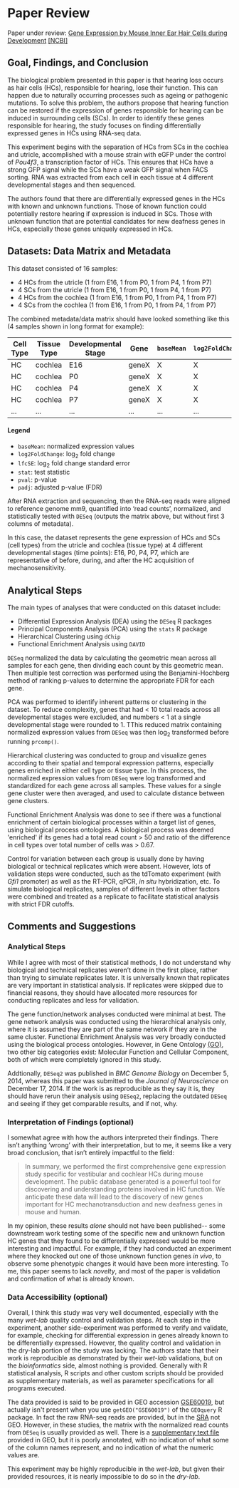 # Paper Review
Paper under review: [Gene Expression by Mouse Inner Ear Hair Cells during Development](paper.pdf) [[NCBI]](https://www.ncbi.nlm.nih.gov/pmc/articles/PMC4405555/)

## Goal, Findings, and Conclusion

The biological problem presented in this paper is that hearing loss occurs as hair cells (HCs), responsible for hearing, lose their function. This can happen due to naturally occurring processes such as ageing or pathogenic mutations. To solve this problem, the authors propose that hearing function can be restored if the expression of genes responsible for hearing can be induced in surrounding cells (SCs). In order to identify these genes responsible for hearing, the study focuses on finding differentially expressed genes in HCs using RNA-seq data. 

This experiment begins with the separation of HCs from SCs in the cochlea and utricle, accomplished with a mouse strain with eGFP under the control of _Pou4f3_, a transcription factor of HCs. This ensures that HCs have a strong GFP signal while the SCs have a weak GFP signal when FACS sorting. RNA was extracted from each cell in each tissue at 4 different developmental stages and then sequenced. 

The authors found that there are differentially expressed genes in the HCs with known and unknown functions. Those of known function could potentially restore hearing if expression is induced in SCs. Those with  unknown function that are potential candidates for new deafness genes in HCs, especially those genes uniquely expressed in HCs.

## Datasets: Data Matrix and Metadata

This dataset consisted of 16 samples:
* 4 HCs from the utricle (1 from E16, 1 from P0, 1 from P4, 1 from P7)
* 4 SCs from the utricle (1 from E16, 1 from P0, 1 from P4, 1 from P7)
* 4 HCs from the cochlea (1 from E16, 1 from P0, 1 from P4, 1 from P7)
* 4 SCs from the cochlea (1 from E16, 1 from P0, 1 from P4, 1 from P7)

The combined metadata/data matrix should have looked something like this (4 samples shown in long format for example):

Cell Type| Tissue Type | Developmental Stage | Gene | `baseMean` |  `log2FoldChange` | `lfcSE` | `stat` | `pval` | `padj`
---------|-------------|---------------------|-------|----------|--------------------|---------|--------|--------|--------
HC|cochlea|E16|geneX|X|X|X|X|X|X|X
HC|cochlea|P0|geneX|X|X|X|X|X|X|X
HC|cochlea|P4|geneX|X|X|X|X|X|X|X
HC|cochlea|P7|geneX|X|X|X|X|X|X|X
...|...|...|...|...|...|...|...|...|...|...

#### Legend
* `baseMean`: normalized expression values
* `log2FoldChange`: log<sub>2</sub> fold change
* `lfcSE`: log<sub>2</sub> fold change standard error
* `stat`: test statistic
* `pval`: p-value
* `padj`: adjusted p-value (FDR)

After RNA extraction and sequencing, then the RNA-seq reads were aligned to reference genome mm9, quantified into ‘read counts’, normalized, and statistically tested with `DESeq` (outputs the matrix above, but without first 3 columns of metadata).

In this case, the dataset represents the gene expression of HCs and SCs (cell types) from the utricle and cochlea (tissue type) at 4 different developmental stages (time points): E16, P0, P4, P7, which are representative of before, during, and after the HC acquisition of mechanosensitivity.

## Analytical Steps

The main types of analyses that were conducted on this dataset include:
* Differential Expression Analysis (DEA) using the `DESeq` R packages
* Principal Components Analysis (PCA) using the `stats` R package 
* Hierarchical Clustering using `dChip`
* Functional Enrichment Analysis using `DAVID`

`DESeq` normalized the data by calculating the geometric mean across all samples for each gene, then dividing each count by this geometric mean. Then multiple test correction was performed using the Benjamini-Hochberg method of ranking p-values to determine the appropriate FDR for each gene.

PCA was performed to identify inherent patterns or clustering in the dataset. To reduce complexity, genes that had < 10 total reads across all developmental stages were excluded, and numbers < 1 at a single developmental stage were rounded to 1. TThis reduced matrix containing normalized expression values from `DESeq` was then log<sub>2</sub> transformed before running `prcomp()`.

Hierarchical clustering was conducted to group and visualize genes according to their spatial and temporal expression patterns, especially genes enriched in either cell type or tissue type. In this process, the normalized expression values from `DESeq` were log transformed and standardized for each gene across all samples. These values for a single gene cluster were then averaged, and used to calculate distance between gene clusters.

Functional Enrichment Analysis was done to see if there was a functional enrichment of certain biological processes within a target list of genes, using biological process ontologies. A biological process was deemed 'enriched' if its genes had a total read count > 50 and ratio of the difference in cell types over total number of cells was > 0.67.

Control for variation between each group is usually done by having biological or technical replicates which were absent. However, lots of validation steps were conducted, such as the tdTomato experiment (with _Gfi1_ promoter) as well as the RT-PCR, qPCR, _in situ_ hybridization, etc. To simulate biological replicates, samples of different levels in other factors were combined and treated as a replicate to facilitate statistical analysis with strict FDR cutoffs.

## Comments and Suggestions

### Analytical Steps 

While I agree with most of their statistical methods, I do not understand why biological and technical replicates weren’t done in the first place, rather than trying to simulate replicates later. It is universally known that replicates are very important in statistical analysis. If replicates were skipped due to financial reasons, they should have allocated more resources for conducting replicates and less for validation.

The gene function/network analyses conducted were minimal at best. The gene network analysis was conducted using the hierarchical analysis only, where it is assumed they are part of the same network if they are in the same cluster. Functional Enrichment Analysis was very broadly conducted using the biological process ontologies. However, in Gene Ontology [(GO)](http://geneontology.org/docs/ontology-documentation/), two other big categories exist: Molecular Function and Cellular Component, both of which were completely ignored in this study.

Addtionally, `DESeq2` was published in _BMC Genome Biology_ on December 5, 2014, whereas this paper was submitted to the _Journal of Neuroscience_ on December 17, 2014. If the work is as reproducible as they say it is, they should have rerun their analysis using `DESeq2`, replacing  the outdated `DESeq` and seeing if they get comparable results, and if not, why.

### Interpretation of Findings (optional)

I somewhat agree with how the authors interpreted their findings. There isn’t anything ‘wrong’ with their interpretation, but to me, it seems like a very broad conclusion, that isn’t entirely impactful to the field: 

> In summary, we performed the first comprehensive gene expression study specific for vestibular and cochlear HCs during mouse development. The public database generated is a powerful tool for discovering and understanding proteins involved in HC function. We anticipate these data will lead to the discovery of new genes important for HC mechanotransduction and new deafness genes in mouse and human.

In my opinion, these results _alone_ should not have been published-- some downstream work testing some of the specific new and unknown function HC genes that they found to be differentially expressed would be more interesting and impactful. For example, if they had conducted an experiment where they knocked out one of those unknown function genes _in vivo_, to observe some phenotypic changes it would have been more interesting. To me, this paper seems to lack _novelty_, and most of the paper is validation and confirmation of what is already known.

### Data Accessibility (optional)
Overall, I think this study was very well documented, especially with the many _wet-lab_ quality control and validation steps. At each step in the experiment, another side-experiment was performed to verify and validate, for example, checking for differential expression in genes already known to be differentially expressed. However, the quality control and validation in the dry-lab portion of the study was lacking. The authors state that their work is reproducible as demonstrated by their _wet-lab_ validations, but on the _bioinformatics_ side, almost nothing is provided. Generally with R statistical analysis, R scripts and other custom scripts should be provided as supplementary materials, as well as parameter specifications for all programs executed. 

The data provided is said to be provided in GEO accession [GSE60019](https://www.ncbi.nlm.nih.gov/geo/query/acc.cgi?acc=GSE60019), but actually isn't present when you use `getGEO("GSE60019")` of the `GEOquery` R package. In fact the raw RNA-seq reads are provided, but in the [SRA](https://www.ncbi.nlm.nih.gov/sra?term=SRP045182) not GEO. However, in these studies, the matrix with the normalized read counts from `DESeq` is usually provided as well. There is a [supplementary text file](GSE60019_Processed_Data.txt) provided in GEO, but it is poorly annotated, with no indication of what some of the column names represent, and no indication of what the numeric values are. 

This experiment may be highly reproducible in the _wet-lab_, but given their provided resources, it is nearly impossible to do so in the _dry-lab_.


